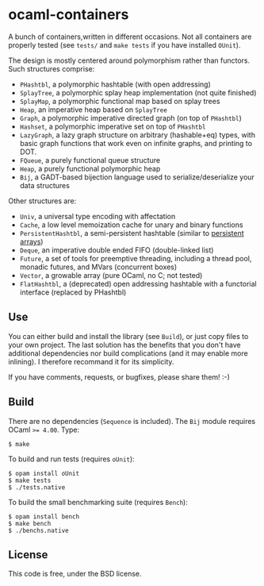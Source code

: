 ocaml-containers
================

A bunch of containers,written in different occasions. Not all
containers are properly tested (see `tests/` and `make tests`
if you have installed `OUnit`).

The design is mostly centered around polymorphism rather than functors. Such
structures comprise:

- `PHashtbl`, a polymorphic hashtable (with open addressing)
- `SplayTree`, a polymorphic splay heap implementation (not quite finished)
- `SplayMap`, a polymorphic functional map based on splay trees
- `Heap`, an imperative heap based on `SplayTree`
- `Graph`, a polymorphic imperative directed graph (on top of `PHashtbl`)
- `Hashset`, a polymorphic imperative set on top of `PHashtbl`
- `LazyGraph`, a lazy graph structure on arbitrary (hashable+eq) types, with
basic graph functions that work even on infinite graphs, and printing to DOT.
- `FQueue`, a purely functional queue structure
- `Heap`, a purely functional polymorphic heap
- `Bij`, a GADT-based bijection language used to serialize/deserialize your
data structures

Other structures are:

- `Univ`, a universal type encoding with affectation
- `Cache`, a low level memoization cache for unary and binary functions
- `PersistentHashtbl`, a semi-persistent hashtable (similar to
[persistent arrays](https://www.lri.fr/~filliatr/ftp/ocaml/ds/parray.ml.html))
- `Deque`, an imperative double ended FIFO (double-linked list)
- `Future`, a set of tools for preemptive threading, including a thread pool,
monadic futures, and MVars (concurrent boxes)
- `Vector`, a growable array (pure OCaml, no C; not tested)
- `FlatHashtbl`, a (deprecated) open addressing hashtable with
    a functorial interface (replaced by PHashtbl)

## Use

You can either build and install the library (see `Build`), or just copy
files to your own project. The last solution has the benefits that you
don't have additional dependencies nor build complications (and it may enable
more inlining). I therefore recommand it for its simplicity.

If you have comments, requests, or bugfixes, please share them! :-)

## Build

There are no dependencies (`Sequence` is included).
The `Bij` module requires OCaml `>= 4.00`. Type:


    $ make

To build and run tests (requires `oUnit`):

    $ opam install oUnit
    $ make tests
    $ ./tests.native

To build the small benchmarking suite (requires `Bench`):

    $ opam install bench
    $ make bench
    $ ./benchs.native

## License

This code is free, under the BSD license.
